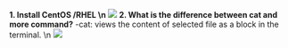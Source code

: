 **1. Install CentOS /RHEL \n**
![](https://github.com/abdulrahman102/Sprints_tasks/blob/master/sprint_3/linux_5/imgs%20and%20gifs/Ubuntu_desktop.png)
**2. What is the difference between cat and more command?**
-cat: views the content of selected file as a block in the terminal. \n
![](https://github.com/abdulrahman102/Sprints_tasks/blob/master/sprint_3/linux_5/imgs%20and%20gifs/cat.gif)
